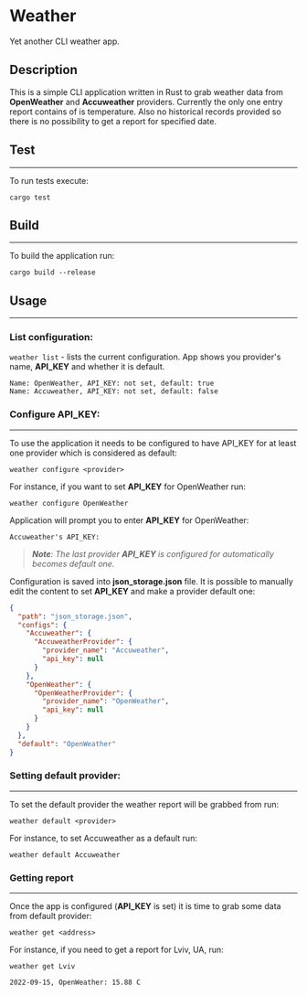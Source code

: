 # Weather
Yet another CLI weather app.

## Description

This is a simple CLI application written in Rust to grab weather data from <b>OpenWeather</b> and <b>Accuweather</b> 
providers. Currently the only one entry report contains of is temperature. Also no historical records provided so there is no possibility to get a report for specified date.


## Test
---
To run tests execute: 
```
cargo test
```

## Build
---
To build the application run:
```
cargo build --release
```

## Usage
---

### List configuration:

`weather list` - lists the current configuration. App shows you provider's name, **API_KEY** and whether it is default.

```
Name: OpenWeather, API_KEY: not set, default: true
Name: Accuweather, API_KEY: not set, default: false

```
### Configure API_KEY:
---

To use the application it needs to be configured to have API_KEY for at least one provider which is considered as default: 

`weather configure <provider>`

For instance, if you want to set **API_KEY** for OpenWeather run:

`weather configure OpenWeather`

Application will prompt you to enter **API_KEY** for OpenWeather:
```
Accuweather's API_KEY:
````
>***Note**: The last provider **API_KEY** is configured for automatically becomes default one.*

Configuration is saved into **json_storage.json** file. It is possible to manually edit the content to set **API_KEY** and make a provider default one:

```json
{
  "path": "json_storage.json",
  "configs": {
    "Accuweather": {
      "AccuweatherProvider": {
        "provider_name": "Accuweather",
        "api_key": null
      }
    },
    "OpenWeather": {
      "OpenWeatherProvider": {
        "provider_name": "OpenWeather",
        "api_key": null
      }
    }
  },
  "default": "OpenWeather"
}

```



### Setting default provider:
---
To set the default provider the weather report will be grabbed from run:

`weather default <provider>`

For instance, to set Accuweather as a default run:

`weather default Accuweather`

### Getting report
---

Once the app is configured (**API_KEY** is set) it is time to grab some data from default provider:

`weather get <address>`

For instance, if you need to get a report for Lviv, UA, run:

`weather get Lviv`

```
2022-09-15, OpenWeather: 15.88 C
```

